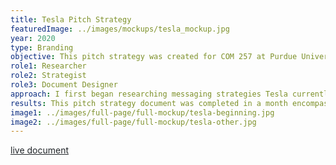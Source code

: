 ```yaml
---
title: Tesla Pitch Strategy
featuredImage: ../images/mockups/tesla_mockup.jpg
year: 2020
type: Branding
objective: This pitch strategy was created for COM 257 at Purdue University as coursework to immerse ourselves into a company’s messaging strategies. This strategy required research into Tesla’s brand, voice, and competitors to propose four strategies for implementation in 2021. The campaign strategies had four main objectives, to generate buzz, generate sales, attract new audiences, and propose media outlets.
role1: Researcher
role2: Strategist
role3: Document Designer
approach: I first began researching messaging strategies Tesla currently utilized and recognized what made the company different. I wrote out all of the content in a document then created a stylized document that aligned more closely with Tesla’s brand in Adobe InDesign.
results: This pitch strategy document was completed in a month encompassing both research and overall document design. The final deliverable adheres to Tesla’s current branding and is up to date with new product releases. My professor was very impressed with the effort and content of my pitch strategy and gave me a grade that reflected my work.
image1: ../images/full-page/full-mockup/tesla-beginning.jpg
image2: ../images/full-page/full-mockup/tesla-other.jpg
---
```


<a href="https://issuu.com/ndwenge/docs/pitch-strategy-reduced" style="color: #212529;">live document</a>